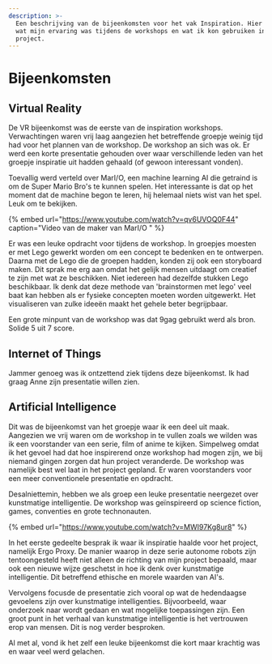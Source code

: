 ```yaml
---
description: >-
  Een beschrijving van de bijeenkomsten voor het vak Inspiration. Hier zal staan
  wat mijn ervaring was tijdens de workshops en wat ik kon gebruiken in het
  project.
---
```


# Bijeenkomsten

## Virtual Reality 

De VR bijeenkomst was de eerste van de inspiration workshops. Verwachtingen waren vrij laag aangezien het betreffende groepje weinig tijd had voor het plannen van de workshop. De workshop an sich was ok. Er werd een korte presentatie gehouden over waar verschillende leden van het groepje inspiratie uit hadden gehaald \(of gewoon interessant vonden\). 

Toevallig werd verteld over MarI/O, een machine learning AI die getraind is om de Super Mario Bro's te kunnen spelen. Het interessante is dat op het moment dat de machine begon te leren, hij helemaal niets wist van het spel. Leuk om te bekijken. 

{% embed url="https://www.youtube.com/watch?v=qv6UVOQ0F44" caption="Video van de maker van MarI/O " %}

Er was een leuke opdracht voor tijdens de workshop. In groepjes moesten er met Lego gewerkt worden om een concept te bedenken en te ontwerpen. Daarna met de Lego die de groepen hadden, konden zij ook een storyboard maken. Dit sprak me erg aan omdat het gelijk mensen uitdaagt om creatief te zijn met wat ze beschikken. Niet iedereen had dezelfde stukken Lego beschikbaar. Ik denk dat deze methode van 'brainstormen met lego' veel baat kan hebben als er fysieke concepten moeten worden uitgewerkt. Het visualiseren van zulke ideeën maakt het gehele beter begrijpbaar. 

Een grote minpunt van de workshop was dat 9gag gebruikt werd als bron. Solide 5 uit 7 score. 

## Internet of Things

Jammer genoeg was ik ontzettend ziek tijdens deze bijeenkomst. Ik had graag Anne zijn presentatie willen zien. 

## Artificial Intelligence

Dit was de bijeenkomst van het groepje waar ik een deel uit maak. Aangezien we vrij waren om de workshop in te vullen zoals we wilden was ik een voorstander van een serie, film of anime te kijken. Simpelweg omdat ik het gevoel had dat hoe inspirerend onze workshop had mogen zijn, we bij niemand gingen zorgen dat hun project veranderde. De workshop was namelijk best wel laat in het project gepland. Er waren voorstanders voor een meer conventionele presentatie en opdracht. 

Desalniettemin, hebben we als groep een leuke presentatie neergezet over kunstmatige intelligentie. De workshop was geïnspireerd op science fiction, games, conventies en grote technonauten. 

{% embed url="https://www.youtube.com/watch?v=MWI97Kg8ur8" %}



In het eerste gedeelte besprak ik waar ik inspiratie haalde voor het project, namelijk Ergo Proxy. De manier waarop in deze serie autonome robots zijn tentoongesteld heeft niet alleen de richting van mijn project bepaald, maar ook een nieuwe wijze geschetst in hoe ik denk over kunstmatige intelligentie. Dit betreffend ethische en morele waarden van AI's.

Vervolgens focusde de presentatie zich vooral op wat de hedendaagse gevoelens zijn over kunstmatige intelligenties. Bijvoorbeeld, waar onderzoek naar wordt gedaan en wat mogelijke toepassingen zijn. Een groot punt in het verhaal van kunstmatige intelligentie is het vertrouwen erop van mensen. Dit is nog verder besproken. 

Al met al, vond ik het zelf een leuke bijeenkomst die kort maar krachtig was en waar veel werd gelachen. 





